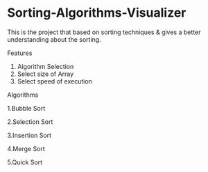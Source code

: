 # Sorting-Algorithms-Visualizer
This is the project that based on sorting techniques & gives a better understanding about the sorting.

Features
1. Algorithm Selection
2. Select size of Array
3. Select speed of execution

Algorithms

1.Bubble Sort

2.Selection Sort

3.Insertion Sort

4.Merge Sort

5.Quick Sort 
